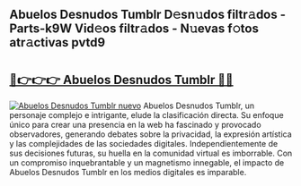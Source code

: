 ## Abuelos Desnudos Tumblr D𝚎sn𝚞dos filtr𝚊dos - Parts-k9W Vid𝚎os filtr𝚊dos - N𝚞evas f𝚘tos atr𝚊ctivas pvtd9

# <h2><a href="http://mb6b2qz.tromn.icu/?c=Abuelos+Desnudos+Tumblr">🔗👉👉👉 Abuelos Desnudos Tumblr 🔗🔗</a></h2>

[![Abuelos Desnudos Tumblr nuevo](https://i.imgur.com/pEAQMta.gif)](http://mb6b2qz.tromn.icu/?c=Abuelos+Desnudos+Tumblr)
Abuelos Desnudos Tumblr, un personaje complejo e intrigante, elude la clasificación directa. Su enfoque único para crear una presencia en la web ha fascinado y provocado observadores, generando debates sobre la privacidad, la expresión artística y las complejidades de las sociedades digitales. Independientemente de sus decisiones futuras, su huella en la comunidad virtual es imborrable. Con un compromiso inquebrantable y un magnetismo innegable, el impacto de Abuelos Desnudos Tumblr en los medios digitales es imparable.
